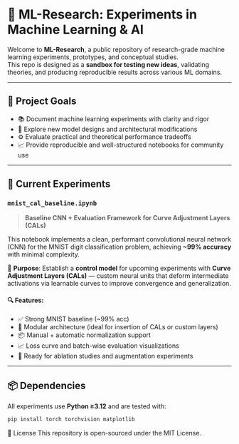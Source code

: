 # 🧪 ML-Research: Experiments in Machine Learning & AI

Welcome to **ML-Research**, a public repository of research-grade machine learning experiments, prototypes, and conceptual studies.  
This repo is designed as a **sandbox for testing new ideas**, validating theories, and producing reproducible results across various ML domains.

---

## 🔬 Project Goals

- 📚 Document machine learning experiments with clarity and rigor
- 🧠 Explore new model designs and architectural modifications
- ⚙️ Evaluate practical and theoretical performance tradeoffs
- 📈 Provide reproducible and well-structured notebooks for community use

---

## 📁 Current Experiments

### `mnist_cal_baseline.ipynb`  
> **Baseline CNN + Evaluation Framework for Curve Adjustment Layers (CALs)**

This notebook implements a clean, performant convolutional neural network (CNN) for the MNIST digit classification problem, achieving **~99% accuracy** with minimal complexity.

🎯 **Purpose**: Establish a **control model** for upcoming experiments with **Curve Adjustment Layers (CALs)** — custom neural units that deform intermediate activations via learnable curves to improve convergence and generalization.

#### 🔍 Features:
- ✅ Strong MNIST baseline (~99% acc)
- 🧱 Modular architecture (ideal for insertion of CALs or custom layers)
- 📦 Manual + automatic normalization support
- 📈 Loss curve and batch-wise evaluation visualizations
- 🧪 Ready for ablation studies and augmentation experiments

---

## 📦 Dependencies

All experiments use **Python ≥3.12** and are tested with:

```bash
pip install torch torchvision matplotlib
```

🔖 License
This repository is open-sourced under the MIT License.
